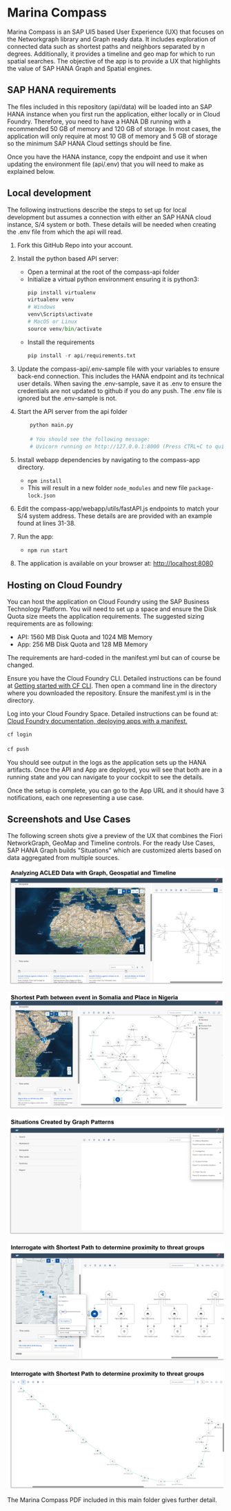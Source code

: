 # Marina Compass

Marina Compass is an SAP UI5 based User Experience (UX) that focuses on the Networkgraph library and Graph ready data. It includes exploration of connected data such as shortest paths and neighbors separated by n degrees. Additionally, it provides a timeline and geo map for which to run spatial searches. The objective of the app is to provide a UX that highlights the value of SAP HANA Graph and Spatial engines.

## SAP HANA requirements
The files included in this repository (api/data) will be loaded into an SAP HANA instance when you first run the application, either locally or in Cloud Foundry. Therefore, you need to have a HANA DB running with a recommended 50 GB of memory and 120 GB of storage. In most cases, the application will only require at most 10 GB of memory and 5 GB of storage so the minimum SAP HANA Cloud settings should be fine. 

Once you have the HANA instance, copy the endpoint and use it when updating the environment file (api/.env) that you will need to make as explained below.

## Local development
The following instructions describe the steps to set up for local development but assumes a connection with either an SAP HANA cloud instance, S/4 system or both. These details will be needed when creating the .env file from which the api will read.

1. Fork this GitHub Repo into your account.
1. Install the python based API server:
    * Open a terminal at the root of the compass-api folder
    * Initialize a virtual python environment ensuring it is python3:
        ```python
        pip install virtualenv
        virtualenv venv
        # Windows
        venv\Scripts\activate 
        # MacOS or Linux
        source venv/bin/activate
        ```
    * Install the requirements
        ```python
        pip install -r api/requirements.txt
        ```
1. Update the compass-api/.env-sample file with your variables to ensure back-end connection. This includes the HANA endpoint and its technical user details. When saving the .env-sample, save it as .env to ensure the credentials are not updated to github if you do any push. The .env file is ignored but the .env-sample is not.

1. Start the API server from the api folder
    ```python
        python main.py

        # You should see the following message:
        # Uvicorn running on http://127.0.0.1:8000 (Press CTRL+C to quit)
    ```
1. Install webapp dependencies by navigating to the compass-app directory.
    * `npm install`
    * This will result in a new folder `node_modules` and new file `package-lock.json`
1. Edit the compass-app/webapp/utils/fastAPI.js endpoints to match your S/4 system address. These details are are provided with an example found at lines 31-38.
1. Run the app:
    * `npm run start`
1. The application is available on your browser at: [http://localhost:8080](http://localhost:8080)

## Hosting on Cloud Foundry

You can host the application on Cloud Foundry using the SAP Business Technology Platform. You will need to set up a space and ensure the Disk Quota size meets the application requirements. The suggested sizing requirements are as following:

* API: 1560 MB Disk Quota and 1024 MB Memory
* App: 256 MB Disk Quota and 128 MB Memory 

The requirements are hard-coded in the manifest.yml but can of course be changed.

Ensure you have the Cloud Foundry CLI. Detailed instructions can be found at [Getting started with CF CLI](https://docs.cloudfoundry.org/cf-cli/getting-started.html). Then open a command line in the directory where you downloaded the repository. Ensure the manifest.yml is in the directory.

Log into your Cloud Foundry Space. Detailed instructions can be found at: [Cloud Foundry documentation, deploying apps with a manifest.](https://docs.cloudfoundry.org/devguide/deploy-apps/manifest.html)
    
``` bash
cf login

cf push
```
You should see output in the logs as the application sets up the HANA artifacts. Once the API and App are deployed, you will see that both are in a running state and you can navigate to your cockpit to see the details.

Once the setup is complete, you can go to the App URL and it should have 3 notifications, each one representing a use case.

## Screenshots and Use Cases

The following screen shots give a preview of the UX that combines the Fiori NetworkGraph, GeoMap and Timeline controls. For the ready Use Cases, SAP HANA Graph builds "Situations" which are customized alerts based on data aggregated from multiple sources.

![Overview](/imgs/Overview.png)

![ShortestPath](/imgs/ShortestPath2.png)

![ShortestPath 2](/imgs/Situations.png)

![ShortestPath 2](/imgs/ShortestPath.png)

![ShortestPath 2](/imgs/GraphZoom.png)

The Marina Compass PDF included in this main folder gives further detail.